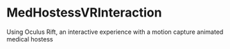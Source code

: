 # MedHostessVRInteraction
Using Oculus Rift, an interactive experience with a motion capture animated medical hostess

